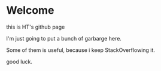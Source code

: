 # Welcome

this is HT's github page

I'm just going to put a bunch of garbarge here.

Some of them is useful, because i keep StackOverflowing it.

good luck.

